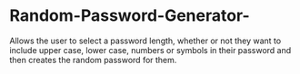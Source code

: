 # Random-Password-Generator-
Allows the user to select a password length, whether or not they want to include upper case, lower case, numbers or symbols in their password and then creates the random password for them. 
